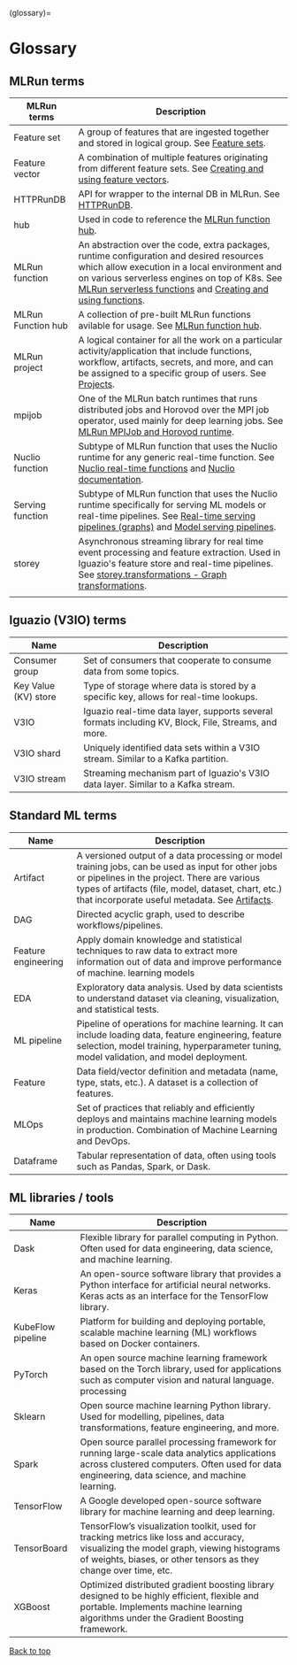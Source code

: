(glossary)=
# Glossary

## MLRun terms

| MLRun terms              | Description                                                                                                                                                                                                                                                                                                                                            |
| -------------------------- |--------------------------------------------------------------------------------------------------------------------------------------------------------------------------------------------------------------------------------------------------------------------------------------------------------------------------------------------------------|
| Feature set               | A group of features that are ingested together and stored in logical group. See [Feature sets](./feature-store/feature-sets.html).                                                                                                                                                                                                                     |
| Feature vector            | A combination of multiple features originating from different feature sets. See [Creating and using feature vectors](./feature-store/feature-vectors.html).                                                                                                                                                                                             |
| HTTPRunDB                | API for wrapper to the internal DB in MLRun. See [HTTPRunDB](./api/mlrun.db.html#mlrun.db.httpdb.HTTPRunDB).                                                                                                                                                                                                                           |
| hub                       | Used in code to reference the [MLRun function hub](./runtimes/load-from-hub.html).                                                                                                                                                                                                                                                    |
| MLRun function           | An abstraction over the code, extra packages, runtime configuration and desired resources which allow execution in a local environment and on various serverless engines on top of K8s. See [MLRun serverless functions](./concepts/functions-concepts.html#mlrun-serverless-functions) and [Creating and using functions](./runtimes/functions.html). |
| MLRun Function hub | A collection of pre-built MLRun functions avilable for usage. See [MLRun function hub](./runtimes/load-from-hub.html).                                                                                                                                                                                                                |
| MLRun project            | A logical container for all the work on a particular activity/application that include functions, workflow, artifacts, secrets, and more, and can be assigned to a specific group of users. See [Projects](./projects/project.html).                                                                                                                   |
| mpijob | One of the MLRun batch runtimes that runs distributed jobs and Horovod over the MPI job operator, used mainly for deep learning jobs. See [MLRun MPIJob and Horovod runtime](./runtimes/horovod.html).                                                                                                                                                 |
| Nuclio function          | Subtype of MLRun function that uses the Nuclio runtime for any generic real-time function. See [Nuclio real-time functions](./concepts/nuclio-real-time-functions.html) and [Nuclio documentation](https://docs.nuclio.io/en/stable/index.html).                                                                                                                    |
| Serving function         | Subtype of MLRun function that uses the Nuclio runtime specifically for serving ML models or real-time pipelines. See [Real-time serving pipelines (graphs)](./serving/serving-graph.html) and [Model serving pipelines](./serving/build-graph-model-serving.html).                                                                                    |
| storey                   | Asynchronous streaming library for real time event processing and feature extraction. Used in Iguazio's feature store and real-time pipelines. See [storey.transformations - Graph transformations](./api/storey.transformations.html).                                                                                                                |
|                          |                                                                        

## Iguazio (V3IO) terms
| Name                                       | Description          |   
|--------------------------------------------------|---------------------------------------------------------------------------| 
| Consumer group           | Set of consumers that cooperate to consume data from some topics.                                                                                                                             |
| Key Value (KV) store     | Type of storage where data is stored by a specific key, allows for real-time lookups.                                                                                                         |
| V3IO                     | Iguazio real-time data layer, supports several formats including KV, Block, File, Streams, and more.                                                                                                    |
| V3IO shard               | Uniquely identified data sets within a V3IO stream. Similar to a Kafka partition.                                                                                                              |
| V3IO stream              | Streaming mechanism part of Iguazio's V3IO data layer. Similar to a Kafka stream.                                                                                                              |

## Standard ML terms
| Name                                       | Description                                                                                                                                                                                                                                                                                           |   
|--------------------------------------------------|-------------------------------------------------------------------------------------------------------------------------------------------------------------------------------------------------------------------------------------------------------------------------------------------------------| 
| Artifact                 | A versioned output of a data processing or model training jobs, can be used as input for other jobs or pipelines in the project. There are various types of artifacts (file, model, dataset, chart, etc.) that incorporate useful metadata. See [Artifacts](./store/artifacts.html). |
| DAG                      | Directed acyclic graph, used to describe workflows/pipelines.                                                                                                                                                                                                                                         |
| Feature engineering      | Apply domain knowledge and statistical techniques to raw data to extract more information out of data and improve performance of machine. learning models                                                                                                                                             |
| EDA                      | Exploratory data analysis. Used by data scientists to understand dataset via cleaning, visualization, and statistical tests.                                                                                                                                                                          |
| ML pipeline              | Pipeline of operations for machine learning. It can include loading data, feature engineering, feature selection, model training, hyperparameter tuning, model validation, and model deployment.                                                                                                      |
| Feature                  | Data field/vector definition and metadata (name, type, stats, etc.). A dataset is a collection of features.                                                                                                                                                                                           |
| MLOps                    | Set of practices that reliably and efficiently deploys and maintains machine learning models in production. Combination of Machine Learning and DevOps.                                                                                                                                               |
| Dataframe                | Tabular representation of data, often using tools such as Pandas, Spark, or Dask.                                                                                                                                                                                                                     |

## ML libraries / tools


| Name              | Description                                                                                                                                                                                    |
| -------------------------- | ----------------------------------------------------------------------------------------------------------------------------------------------------------------------------------------------- |
| Dask                     | Flexible library for parallel computing in Python. Often used for data engineering, data science, and machine learning.                                                                         |
| Keras                    | An open-source software library that provides a Python interface for artificial neural networks. Keras acts as an interface for the TensorFlow library.                                         |
| KubeFlow pipeline        | Platform for building and deploying portable, scalable machine learning (ML) workflows based on Docker containers.                                                                             |
| PyTorch                  | An open source machine learning framework based on the Torch library, used for applications such as computer vision and natural language. processing                                                 |
| Sklearn                  | Open source machine learning Python library. Used for modelling, pipelines, data transformations, feature engineering, and more.                                                              |
| Spark                    | Open source parallel processing framework for running large-scale data analytics applications across clustered computers. Often used for data engineering, data science, and machine learning. |
| TensorFlow               | A Google developed open-source software library for machine learning and deep learning.                                                                                                                            |
| TensorBoard              |  TensorFlow’s visualization toolkit, used for tracking metrics like loss and accuracy, visualizing the model graph, viewing histograms of weights, biases, or other tensors as they change over time, etc. |
| XGBoost                  | Optimized distributed gradient boosting library designed to be highly efficient, flexible and portable. Implements machine learning algorithms under the Gradient Boosting framework.          |

[Back to top](#top)
